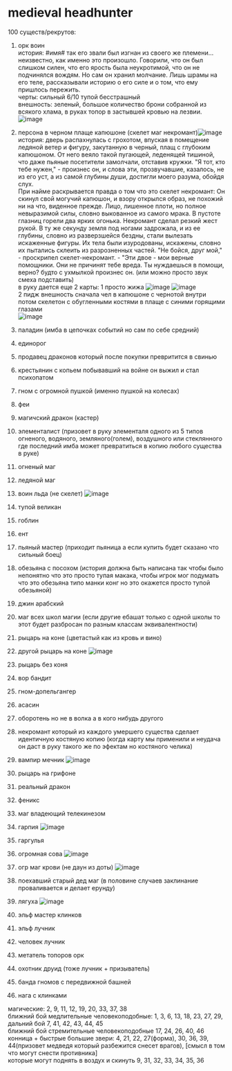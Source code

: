 # medieval headhunter

100 существ/рекрутов:

1) орк воин  
история: #имя# так его звали был изгнан из своего же племени... неизвестно, как именно это произошло. Говорили, что он был слишком силен, что его ярость была неукротимой, что он не подчинялся вождям. Но сам он хранил молчание. Лишь шрамы на его теле, рассказывали историю о его силе и о том, что ему пришлось пережить.  
черты: сильный 6/10 тупой бесстрашный  
внешность: зеленый, большое количество брони собранной из всякого хлама, в руках топор в застывшей кровью на лезвии.
![image](https://github.com/riggertt0/cardGame/assets/70891530/23979d82-8473-4dd7-9c6b-b872c02f8d17)


2) персона в черном плаще капюшоне (скелет маг некромант)![image](https://github.com/riggertt0/cardGame/assets/70891530/8066b7f2-369a-4adf-b5a3-fa58be09ffb3)
история: дверь распахнулась с грохотом, впуская в помещение ледяной ветер и фигуру, закутанную в черный, плащ с глубоким капюшоном. От него веяло такой пугающей, леденящей тишиной, что даже пьяные посетители замолчали, отставив кружки. "Я тот, кто тебе нужен," - произнес он, и слова эти, прозвучавшие, казалось, не из его уст, а из самой глубины души, достигли моего разума, обойдя слух.  
При найме раскрывается правда о том что это скелет некромант: Он скинул свой могучий капюшон, и взору открылся образ, не похожий ни на что, виденное прежде. Лицо, лишенное плоти, но полное невыразимой силы, словно выкованное из самого мрака. В пустоте глазниц горели два ярких огонька. Некромант сделал резкий жест рукой. В ту же секунду земля под ногами задрожала, и из ее глубины, словно из разверзшейся бездны, стали вылезать искаженные фигуры. Их тела были изуродованы, искажены, словно их пытались склеить из разрозненных частей. "Не бойся, друг мой," - проскрипел скелет-некромант. - "Эти двое - мои верные помощники. Они не причинят тебе вреда. Ты нуждаешься в помощи, верно? будто с ухмылкой произнес он. (или можно просто звук смеха подставить)  
в руку дается еще 2 карты:
1 просто жижа ![image](https://github.com/riggertt0/cardGame/assets/70891530/deab80a7-4bfa-4b69-87ea-15349863655d)  ![image](https://github.com/riggertt0/cardGame/assets/70891530/7bb03ce7-8cf6-4116-8011-d1779a72f8b2)  
2 пидж 
внешность сначала чел в капюшоне с чернотой внутри потом скелетон с обугленными костями в плаще с синими горящими глазами  
![image](https://github.com/riggertt0/cardGame/assets/70891530/7225df11-a9c2-4beb-a47a-566712466b18)

3) паладин (имба в цепочках событий но сам по себе средний)
4) единорог
5) продавец драконов который после покупки превритится в свинью
6) крестьянин с копьем побывавший на войне он выжил и стал психопатом
7) гном с огромной пушкой (именно пушкой на колесах)
8) феи
9) магичский дракон (кастер)
10) элементалист (призовет в руку элементаля одного из 5 типов огненого, водяного, земляного(голем), воздушного или стеклянного где последний имба может превратиться в копию любого существа в руке)
11) огненый маг
12) ледяной маг
13) воин льда (не скелет) ![image](https://github.com/riggertt0/cardGame/assets/70891530/72f0d0ea-32bb-4ce5-a8b5-ed0505617bbc)
14) тупой великан
15) гоблин
16) ент
17) пьяный мастер (приходит пьяница а если купить будет сказано что сильный боец)
18) обезьяна с посохом (история должна быть написана так чтобы было непонятно что это просто тупая макака, чтобы игрок мог подумать что это обезьяна типо манки конг но это окажется просто тупой обезьяной)
19) джин арабский
20) маг всех школ магии (если другие ебашат только с одной школы то этот будет разбросан по разным классам эквивалентности)
21) рыцарь на коне (цветастый как из кровь и вино)
22) другой рыцарь на коне ![image](https://github.com/riggertt0/cardGame/assets/70891530/7a9156ef-6fcf-4f16-a340-483e5ee7fec7)
23) рыцарь без коня
24) вор бандит
25) гном-допельгангер
26) асасин
27) оборотень но не в волка а в кого нибудь другого
28) некромант который из каждого умершего существа сделает идентичную костяную копию (когда карту мы применили и неудача он даст в руку такого же по эфектам но костяного челика)
29) вампир мечник ![image](https://github.com/riggertt0/cardGame/assets/70891530/e3c4930b-4e5b-4918-9dd9-75be74eeecb2)
30) рыцарь на грифоне
31) реальный дракон
32) феникс
33) маг владеющий телекинезом
34) гарпия ![image](https://github.com/riggertt0/cardGame/assets/70891530/557b08cf-56ef-4bd5-9cd0-5c9f4b0b2976)
35) гаргулья
36) огромная сова ![image](https://github.com/riggertt0/cardGame/assets/70891530/6a686561-fa9f-4a89-9097-2183ae190693)
37) огр маг крови (не даун из доты) ![image](https://github.com/riggertt0/cardGame/assets/70891530/39162eb2-c4f4-4509-8f30-f9bc1acfdf48)
38) поехавший старый дед маг (в половине случаев заклинание проваливается и делает ерунду)
39) лягуха ![image](https://github.com/riggertt0/cardGame/assets/70891530/38ceb3cf-f8f6-4536-8163-231eae08a993)
40) эльф мастер клинков
41) эльф лучник
42) человек лучник
43) метатель топоров орк
44) охотник друид (тоже лучник  + призыватель)
45) банда гномов с передвижной башней
46) нага с клинками


магические: 2, 9, 11, 12, 19, 20, 33, 37, 38  
ближний бой медлительные человекоподобные: 1, 3, 6, 13, 18, 23, 27, 29,   
дальний бой 7, 41, 42, 43, 44, 45  
ближний бой стремительные человекоподобные 17, 24, 26, 40, 46  
конница + быстрые большие звери: 4, 21, 22, 27(форма), 30, 36, 39, 44(призовет медведя который разбежится снесет врагов), [смысл в том что могут снести противника]  
которые могут поднять в воздух и скинуть 9, 31, 32, 33, 34, 35, 36  


